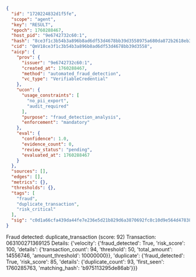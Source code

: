 ```json
{
  "id": "1720224832d1f5fe",
  "scope": "agent",
  "key": "RESULT",
  "epoch": 1760288467,
  "host_pid": "9e6742732c60:1",
  "hash": "8ce3f1c3b54b3a896b8ad6df53d4678bb39d3558975a680da872b2618eb3b601",
  "cid": "QmV18ce3f1c3b54b3a896b8ad6df53d4678bb39d3558",
  "aicp": {
    "prov": {
      "issuer": "9e6742732c60:1",
      "created_at": 1760288467,
      "method": "automated_fraud_detection",
      "vc_type": "VerifiableCredential"
    },
    "ucon": {
      "usage_constraints": [
        "no_pii_export",
        "audit_required"
      ],
      "purpose": "fraud_detection_analysis",
      "enforcement": "mandatory"
    },
    "eval": {
      "confidence": 1.0,
      "evidence_count": 0,
      "review_status": "pending",
      "evaluated_at": 1760288467
    }
  },
  "sources": [],
  "edges": [],
  "metrics": {},
  "thresholds": {},
  "tags": [
    "fraud",
    "duplicate_transaction",
    "risk_critical"
  ],
  "sig": "c0d1a66cfa439da44fe7e236e5d21b829d6a3870692fc8c10d9e564d4783896a"
}
```

Fraud detected: duplicate_transaction (score: 92)
Transaction: 063100271369125
Details: {'velocity': {'fraud_detected': True, 'risk_score': 100, 'details': {'transaction_count': 94, 'threshold': 50, 'total_amount': 14556746, 'amount_threshold': 10000000}}, 'duplicate': {'fraud_detected': True, 'risk_score': 85, 'details': {'duplicate_count': 93, 'first_seen': 1760285763, 'matching_hash': 'b975113295de86ab'}}}